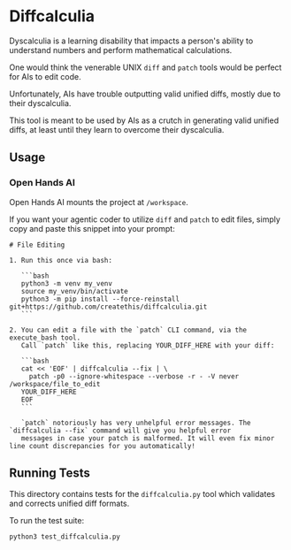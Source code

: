 # Diffcalculia

Dyscalculia is a learning disability that impacts a person's ability to understand numbers and perform mathematical calculations.

One would think the venerable UNIX `diff` and `patch` tools would be perfect for AIs to edit code.

Unfortunately, AIs have trouble outputting valid unified diffs, mostly due to their dyscalculia.

This tool is meant to be used by AIs as a crutch in generating valid unified diffs, at least until they learn to overcome their dyscalculia.


## Usage

### Open Hands AI

Open Hands AI mounts the project at `/workspace`.

If you want your agentic coder to utilize `diff` and `patch` to edit files, simply copy and paste this snippet into your prompt:

````
# File Editing

1. Run this once via bash:

   ```bash
   python3 -m venv my_venv
   source my_venv/bin/activate
   python3 -m pip install --force-reinstall git+https://github.com/createthis/diffcalculia.git
   ```

2. You can edit a file with the `patch` CLI command, via the execute_bash tool.
   Call `patch` like this, replacing YOUR_DIFF_HERE with your diff:

   ```bash
   cat << 'EOF' | diffcalculia --fix | \
     patch -p0 --ignore-whitespace --verbose -r - -V never /workspace/file_to_edit
   YOUR_DIFF_HERE
   EOF
   ```
   
   `patch` notoriously has very unhelpful error messages. The `diffcalculia --fix` command will give you helpful error 
   messages in case your patch is malformed. It will even fix minor line count discrepancies for you automatically!
````

## Running Tests

This directory contains tests for the `diffcalculia.py` tool which validates and corrects unified diff formats.

To run the test suite:

```bash
python3 test_diffcalculia.py
```
